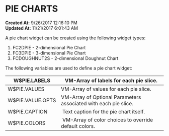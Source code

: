 # PIE CHARTS

**Created At:** 9/26/2017 12:16:10 PM  
**Updated At:** 11/21/2017 6:01:43 AM  


A pie chart widget can be created using the following widget types:

1. FC2DPIE - 2-dimensional Pie Chart
2. FC3DPIE - 3-dimensional Pie Chart
3. FCDOUGHNUT2S - 2-dimensional Doughnut Chart


The following variables are used to define a pie chart widget:


| W$PIE.LABELS<br> | VM-Array of labels for each pie slice.<br> |
| --- | --- |
| W$PIE.VALUES<br> | VM-Array of values for each pie slice.<br> |
| W$PIE.VALUE.OPTS<br> | VM-Array of Optional Parameters associated with each pie slice.<br> |
| W$PIE.CAPTION<br> |  Text caption for the pie chart itself.<br> |
| W$PIE.COLORS<br> |  VM-Array of color choices to override default colors.<br> |



